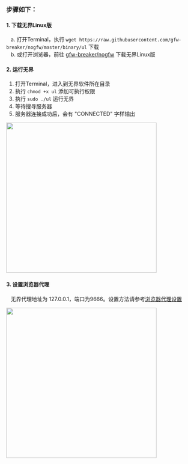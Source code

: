 ### 步骤如下：

#### 1. 下载无界Linux版
&nbsp;&nbsp; a. 打开Terminal，执行 `wget https://raw.githubusercontent.com/gfw-breaker/nogfw/master/binary/ul` 下载<br/>
&nbsp;&nbsp; b. 或打开浏览器，前往 [gfw-breaker/nogfw](https://github.com/gfw-breaker/nogfw/blob/master/README.md) 下载无界Linux版 

#### 2. 运行无界
1. 打开Terminal，进入到无界软件所在目录
2. 执行 `chmod +x ul` 添加可执行权限
3. 执行 `sudo ./ul` 运行无界
4. 等待搜寻服务器
5. 服务器连接成功后，会有 "CONNECTED" 字样输出 <br/>

[<img src="../blob/master/resources/linux/ul_01.PNG?raw=true" width="400px"/>](../blob/master/resources/linux/ul_01.PNG?raw=true)

#### 3. 设置浏览器代理
&nbsp;&nbsp; 无界代理地址为 127.0.0.1，端口为9666。设置方法请参考[浏览器代理设置](https://github.com/gfw-breaker/guides/wiki/%E6%B5%8F%E8%A7%88%E5%99%A8%E4%BB%A3%E7%90%86%E8%AE%BE%E7%BD%AE) <br/>

[<img src="../blob/master/resources/linux/ul_02.PNG?raw=true" width="400px"/>](../blob/master/resources/linux/ul_02.PNG?raw=true)